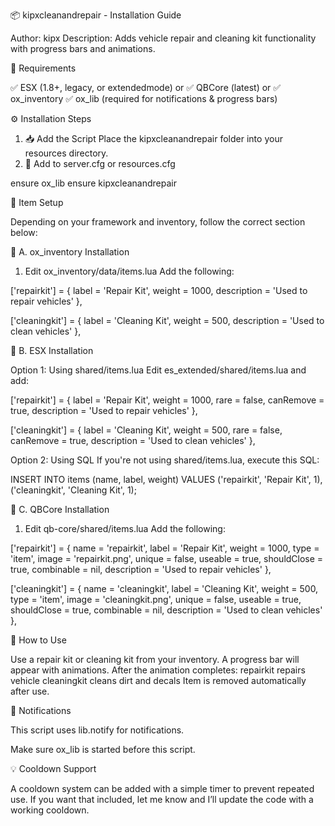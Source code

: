 📦 kipxcleanandrepair - Installation Guide

Author: kipx
Description: Adds vehicle repair and cleaning kit functionality with progress bars and animations.

🔁 Requirements

✅ ESX (1.8+, legacy, or extendedmode) or
✅ QBCore (latest) or
✅ ox_inventory
✅ ox_lib (required for notifications & progress bars)

⚙️ Installation Steps

1. 📥 Add the Script
Place the kipxcleanandrepair folder into your resources directory.
2. 🧩 Add to server.cfg or resources.cfg

ensure ox_lib
ensure kipxcleanandrepair

📌 Item Setup

Depending on your framework and inventory, follow the correct section below:

🧰 A. ox_inventory Installation

1. Edit ox_inventory/data/items.lua
Add the following:


['repairkit'] = {
    label = 'Repair Kit',
    weight = 1000,
    description = 'Used to repair vehicles'
},

['cleaningkit'] = {
    label = 'Cleaning Kit',
    weight = 500,
    description = 'Used to clean vehicles'
},

🧰 B. ESX Installation

Option 1: Using shared/items.lua
Edit es_extended/shared/items.lua and add:

['repairkit'] = {
    label = 'Repair Kit',
    weight = 1000,
    rare = false,
    canRemove = true,
    description = 'Used to repair vehicles'
},

['cleaningkit'] = {
    label = 'Cleaning Kit',
    weight = 500,
    rare = false,
    canRemove = true,
    description = 'Used to clean vehicles'
},

Option 2: Using SQL
If you're not using shared/items.lua, execute this SQL:

INSERT INTO items (name, label, weight) VALUES
('repairkit', 'Repair Kit', 1),
('cleaningkit', 'Cleaning Kit', 1);

🧰 C. QBCore Installation

1. Edit qb-core/shared/items.lua
Add the following:

['repairkit'] = {
    name = 'repairkit',
    label = 'Repair Kit',
    weight = 1000,
    type = 'item',
    image = 'repairkit.png',
    unique = false,
    useable = true,
    shouldClose = true,
    combinable = nil,
    description = 'Used to repair vehicles'
},

['cleaningkit'] = {
    name = 'cleaningkit',
    label = 'Cleaning Kit',
    weight = 500,
    type = 'item',
    image = 'cleaningkit.png',
    unique = false,
    useable = true,
    shouldClose = true,
    combinable = nil,
    description = 'Used to clean vehicles'
},

🔄 How to Use

Use a repair kit or cleaning kit from your inventory.
A progress bar will appear with animations.
After the animation completes:
repairkit repairs vehicle
cleaningkit cleans dirt and decals
Item is removed automatically after use.

🔔 Notifications

This script uses lib.notify for notifications.

Make sure ox_lib is started before this script.

💡 Cooldown Support

A cooldown system can be added with a simple timer to prevent repeated use. If you want that included, 
let me know and I’ll update the code with a working cooldown.


